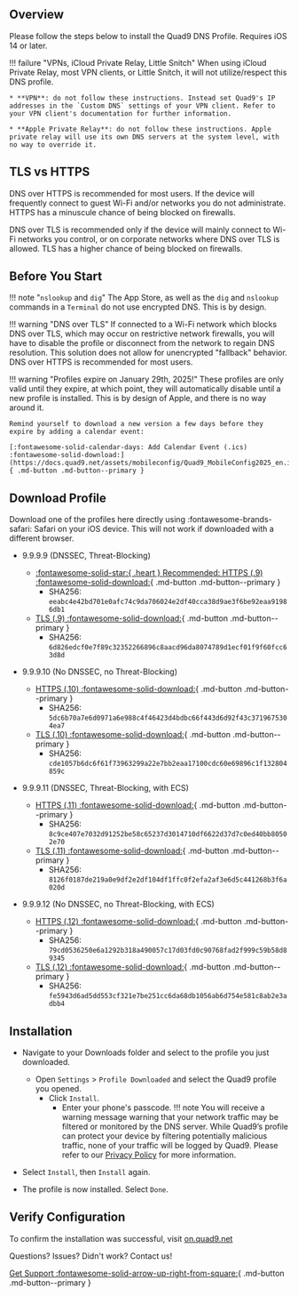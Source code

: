 ## Overview

Please follow the steps below to install the Quad9 DNS Profile. Requires iOS 14 or later.

!!! failure "VPNs, iCloud Private Relay, Little Snitch"
    When using iCloud Private Relay, most VPN clients, or Little Snitch, it will not utilize/respect this DNS profile.

    * **VPN**: do not follow these instructions. Instead set Quad9's IP addresses in the `Custom DNS` settings of your VPN client. Refer to your VPN client's documentation for further information.
   
    * **Apple Private Relay**: do not follow these instructions. Apple private relay will use its own DNS servers at the system level, with no way to override it.

## TLS vs HTTPS

DNS over HTTPS is recommended for most users. If the device will frequently connect to guest Wi-Fi and/or networks you do not administrate. HTTPS has a minuscule chance of being blocked on firewalls.

DNS over TLS is recommended only if the device will mainly connect to Wi-Fi networks you control, or on corporate networks where DNS over TLS is allowed. TLS has a higher chance of being blocked on firewalls.

## Before You Start

!!! note "`nslookup` and `dig`"
    The App Store, as well as the `dig` and `nslookup` commands in a `Terminal` do not use encrypted DNS. This is by design.

!!! warning "DNS over TLS"
    If connected to a Wi-Fi network which blocks DNS over TLS, which may occur on restrictive network firewalls, you will have to disable the profile or disconnect from the network to regain DNS resolution. This solution does not allow for unencrypted "fallback" behavior. DNS over HTTPS is recommended for most users.

!!! warning "Profiles expire on January 29th, 2025!"
    These profiles are only valid until they expire, at which point, they will automatically disable until a new profile is installed. This is by design of Apple, and there is no way around it.

    Remind yourself to download a new version a few days before they expire by adding a calendar event:
    
    [:fontawesome-solid-calendar-days: Add Calendar Event (.ics) :fontawesome-solid-download:](https://docs.quad9.net/assets/mobileconfig/Quad9_MobileConfig2025_en.ics){ .md-button .md-button--primary }

## Download Profile
Download one of the profiles here directly using :fontawesome-brands-safari: Safari on your iOS device. This will not work if downloaded with a different browser.

* 9.9.9.9 (DNSSEC, Threat-Blocking)
    * [:fontawesome-solid-star:{ .heart } Recommended: HTTPS (.9) :fontawesome-solid-download:](https://docs.quad9.net/assets/mobileconfig/Quad9_Secured_DNS_over_HTTPS_20250129.mobileconfig){ .md-button .md-button--primary }
        * SHA256: `eeabc4e42bd701e0afc74c9da706024e2df40cca38d9ae3f6be92eaa91986db1`
    * [TLS (.9) :fontawesome-solid-download:](https://docs.quad9.net/assets/mobileconfig/Quad9_Secured_DNS_over_TLS_20250129.mobileconfig){ .md-button .md-button--primary }
        * SHA256: `6d826edcf0e7f89c32352266896c8aacd96da8074789d1ecf01f9f60fcc63d8d`

* 9.9.9.10 (No DNSSEC, no Threat-Blocking)
    * [HTTPS (.10) :fontawesome-solid-download:](https://docs.quad9.net/assets/mobileconfig/Quad9_un_Secured_DNS_over_HTTPS_20250129.mobileconfig){ .md-button .md-button--primary }
        * SHA256: `5dc6b70a7e6d0971a6e988c4f46423d4bdbc66f443d6d92f43c3719675304ea7`
    * [TLS (.10) :fontawesome-solid-download:](https://docs.quad9.net/assets/mobileconfig/Quad9_un_Secured_DNS_over_TLS_20250129.mobileconfig){ .md-button .md-button--primary }
        * SHA256: `cde1057b6dc6f61f73963299a22e7bb2eaa17100cdc60e69896c1f132804859c`

* 9.9.9.11 (DNSSEC, Threat-Blocking, with ECS)
    * [HTTPS (.11) :fontawesome-solid-download:](https://docs.quad9.net/assets/mobileconfig/Quad9_Secured_DNS_over_HTTPS_ECS_20250129.mobileconfig){ .md-button .md-button--primary }
        * SHA256: `8c9ce407e7032d91252be58c65237d3014710df6622d37d7c0ed40bb80502e70`
    * [TLS (.11) :fontawesome-solid-download:](https://docs.quad9.net/assets/mobileconfig/Quad9_Secured_DNS_over_TLS_ECS_20250129.mobileconfig){ .md-button .md-button--primary }
        * SHA256: `8126f0187de219a0e9df2e2df104df1ffc0f2efa2af3e6d5c441268b3f6a020d`

* 9.9.9.12 (No DNSSEC, no Threat-Blocking, with ECS)
    * [HTTPS (.12) :fontawesome-solid-download:](https://docs.quad9.net/assets/mobileconfig/Quad9_un_Secured_DNS_over_HTTPS_ECS_20250129.mobileconfig){ .md-button .md-button--primary }
        * SHA256: `79cd0536250e6a1292b318a490057c17d03fd0c90768fad2f999c59b58d89345`
    * [TLS (.12) :fontawesome-solid-download:](https://docs.quad9.net/assets/mobileconfig/Quad9_un_Secured_DNS_over_TLS_ECS_20250129.mobileconfig){ .md-button .md-button--primary }
        * SHA256: `fe5943d6ad5dd553cf321e7be251cc6da68db1056ab6d754e581c8ab2e3adbb4`

## Installation

* Navigate to your Downloads folder and select to the profile you just downloaded.
    * Open `Settings` > `Profile Downloaded` and select the Quad9 profile you opened.
        * Click `Install`.
            * Enter your phone's passcode.
!!! note
    You will receive a warning message warning that your network traffic may be filtered or monitored by the DNS server. While Quad9’s profile can protect your device by filtering potentially malicious traffic, none of your traffic will be logged by Quad9. Please refer to our [Privacy Policy](https://quad9.net/service/privacy) for more information.

* Select `Install`, then `Install` again.

* The profile is now installed. Select `Done`.

## Verify Configuration

To confirm the installation was successful, visit [on.quad9.net](https://on.quad9.net)

Questions? Issues? Didn't work? Contact us!

[Get Support :fontawesome-solid-arrow-up-right-from-square:](https://quad9.net/support/contact){ .md-button .md-button--primary }
